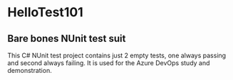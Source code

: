 # HelloTest101
## Bare bones NUnit test suit

This C# NUnit test project contains just 2 empty tests, one always passing and second always failing.
It is used for the Azure DevOps study and demonstration.

